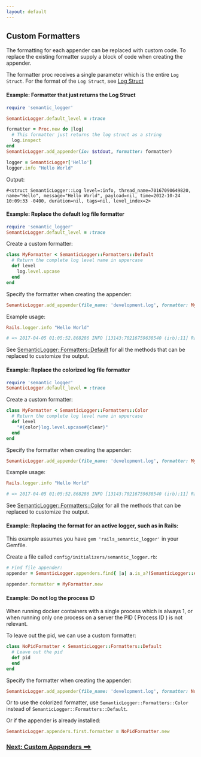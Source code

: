 ```yaml
---
layout: default
---
```


## Custom Formatters

The formatting for each appender can be replaced with custom code. To replace the
existing formatter supply a block of code when creating the appender.

The formatter proc receives a single parameter which is the entire `Log Struct`.
For the format of the `Log Struct`, see [Log Struct](log_struct.html)

#### Example: Formatter that just returns the Log Struct

~~~ruby
require 'semantic_logger'

SemanticLogger.default_level = :trace

formatter = Proc.new do |log|
  # This formatter just returns the log struct as a string
  log.inspect
end
SemanticLogger.add_appender(io: $stdout, formatter: formatter)

logger = SemanticLogger['Hello']
logger.info "Hello World"
~~~
Output:

    #<struct SemanticLogger::Log level=:info, thread_name=70167090649820, name="Hello", message="Hello World", payload=nil, time=2012-10-24 10:09:33 -0400, duration=nil, tags=nil, level_index=2>


#### Example: Replace the default log file formatter

~~~ruby
require 'semantic_logger'
SemanticLogger.default_level = :trace
~~~

Create a custom formatter:
~~~ruby
class MyFormatter < SemanticLogger::Formatters::Default
  # Return the complete log level name in uppercase
  def level
    log.level.upcase
  end
end
~~~

Specify the formatter when creating the appender:
~~~ruby
SemanticLogger.add_appender(file_name: 'development.log', formatter: MyFormatter.new)
~~~

Example usage:
~~~ruby
Rails.logger.info "Hello World"

# => 2017-04-05 01:05:52.868286 INFO [13143:70216759638540 (irb):11] Rails -- Hello World
~~~

See [SemanticLogger::Formatters::Default](https://github.com/reidmorrison/semantic_logger/blob/master/lib/semantic_logger/formatters/default.rb) for all the methods that can be replaced to customize the output.

#### Example: Replace the colorized log file formatter

~~~ruby
require 'semantic_logger'
SemanticLogger.default_level = :trace
~~~

Create a custom formatter:
~~~ruby
class MyFormatter < SemanticLogger::Formatters::Color
  # Return the complete log level name in uppercase
  def level
    "#{color}log.level.upcase#{clear}"
  end
end
~~~

Specify the formatter when creating the appender:
~~~ruby
SemanticLogger.add_appender(file_name: 'development.log', formatter: MyFormatter.new)
~~~

Example usage:
~~~ruby
Rails.logger.info "Hello World"

# => 2017-04-05 01:05:52.868286 INFO [13143:70216759638540 (irb):11] Rails -- Hello World
~~~

See [SemanticLogger::Formatters::Color](https://github.com/reidmorrison/semantic_logger/blob/master/lib/semantic_logger/formatters/color.rb) for all the methods that can be replaced to customize the output.

#### Example: Replacing the format for an active logger, such as in Rails:

This example assumes you have `gem 'rails_semantic_logger'` in your Gemfile.

Create a file called `config/initializers/semantic_logger.rb`:

~~~ruby
# Find file appender:
appender = SemanticLogger.appenders.find{ |a| a.is_a?(SemanticLogger::Appender::File) }

appender.formatter = MyFormatter.new
~~~

#### Example: Do not log the process ID

When running docker containers with a single process which is always 1, or when running only one
process on a server the PID ( Process ID ) is not relevant.

To leave out the pid, we can use a custom formatter:

```ruby
class NoPidFormatter < SemanticLogger::Formatters::Default
  # Leave out the pid
  def pid
  end
end
```

Specify the formatter when creating the appender:

```ruby
SemanticLogger.add_appender(file_name: 'development.log', formatter: NoPidFormatter.new)
```

Or to use the colorized formatter, use `SemanticLogger::Formatters::Color` instead of 
`SemanticLogger::Formatters::Default`.

Or if the appender is already installed:
```ruby
SemanticLogger.appenders.first.formatter = NoPidFormatter.new
```

### [Next: Custom Appenders ==>](custom_appenders.html)

